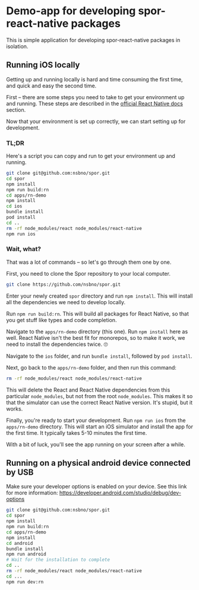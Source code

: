 # Demo-app for developing spor-react-native packages

This is simple application for developing spor-react-native packages in isolation.

## Running iOS locally

Getting up and running locally is hard and time consuming the first time, and quick and easy the second time.

First – there are some steps you need to take to get your environment up and running. 
These steps are described in the [official React Native docs](https://reactnative.dev/docs/environment-setup) section.

Now that your environment is set up correctly, we can start setting up for development.

### TL;DR

Here's a script you can copy and run to get your environment up and running.

```bash
git clone git@github.com:nsbno/spor.git
cd spor
npm install
npm run build:rn
cd apps/rn-demo
npm install
cd ios
bundle install
pod install
cd ..
rm -rf node_modules/react node_modules/react-native
npm run ios
```

### Wait, what?

That was a lot of commands – so let's go through them one by one.

First, you need to clone the Spor repository to your local computer.

```bash
git clone https://github.com/nsbno/spor.git
```

Enter your newly created `spor` directory and run `npm install`. 
This will install all the dependencies we need to develop locally.

Run `npm run build:rn`. 
This will build all packages for React Native, so that you get stuff like types and code completion.

Navigate to the `apps/rn-demo` directory (this one).
Run `npm install` here as well. 
React Native isn't the best fit for monorepos, so to make it work, we need to install the dependencies twice. 🙄

Navigate to the `ios` folder, and run `bundle install`, followed by `pod install`.

Next, go back to the `apps/rn-demo` folder, and then run this command:

```bash
rm -rf node_modules/react node_modules/react-native
```

This will delete the React and React Native dependencies from this particular `node_modules`, but not from the root `node_modules`. This makes it so that the simulator can use the correct React Native version. It's stupid, but it works.

Finally, you're ready to start your development. 
Run `npm run ios` from the `apps/rn-demo` directory.
This will start an iOS simulator and install the app for the first time. 
It typically takes 5-10 minutes the first time.

With a bit of luck, you'll see the app running on your screen after a while.

## Running on a physical android device connected by USB

Make sure your developer options is enabled on your device. See this link for more information: https://developer.android.com/studio/debug/dev-options

```bash
git clone git@github.com:nsbno/spor.git
cd spor
npm install
npm run build:rn
cd apps/rn-demo
npm install
cd android
bundle install
npm run android
# Wait for the installation to complete
cd ..
rm -rf node_modules/react node_modules/react-native
cd ...
npm run dev:rn
```